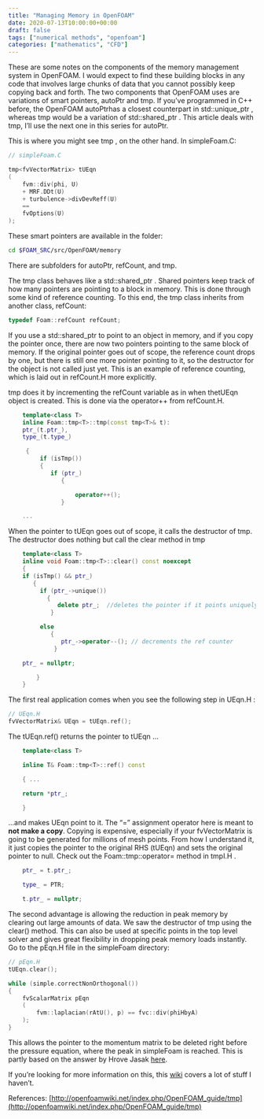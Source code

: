 ```yaml
---
title: "Managing Memory in OpenFOAM"
date: 2020-07-13T10:00:00+00:00
draft: false
tags: ["numerical methods", "openfoam"]
categories: ["mathematics", "CFD"]
---
```


These are some notes on the components of the memory management system in OpenFOAM. I would expect to find these building blocks in any code that involves large chunks of data that you cannot possibly keep copying back and forth. The two components that OpenFOAM uses are variations of smart pointers, autoPtr and tmp. If you’ve programmed in C++ before, the OpenFOAM autoPtrhas a closest counterpart in std::unique_ptr , whereas tmp would be a variation of std::shared_ptr . This article deals with tmp, I’ll use the next one in this series for autoPtr.

This is where you might see tmp , on the other hand. In simpleFoam.C:

```cpp
// simpleFoam.C

tmp<fvVectorMatrix> tUEqn
(
    fvm::div(phi, U)
    + MRF.DDt(U)
    + turbulence->divDevReff(U)
    ==
    fvOptions(U)
);
```

These smart pointers are available in the folder:
```bash
cd $FOAM_SRC/src/OpenFOAM/memory
```
There are subfolders for autoPtr, refCount, and tmp.

The tmp class behaves like a std::shared_ptr . Shared pointers keep track of how many pointers are pointing to a block in memory. This is done through some kind of reference counting. To this end, the tmp class inherits from another class, refCount:

```cpp
typedef Foam::refCount refCount;
```

If you use a std::shared_ptr to point to an object in memory, and if you copy the pointer once, there are now two pointers pointing to the same block of memory. If the original pointer goes out of scope, the reference count drops by one, but there is still one more pointer pointing to it, so the destructor for the object is not called just yet. This is an example of reference counting, which is laid out in refCount.H more explicitly.

tmp does it by incrementing the refCount variable as in when thetUEqn object is created. This is done via the operator++ from refCount.H.

```cpp
    template<class T>
    inline Foam::tmp<T>::tmp(const tmp<T>& t):
    ptr_(t.ptr_),
    type_(t.type_)

     {
         if (isTmp())
         {
            if (ptr_)
               {

                   operator++();
               }

    ...
```
When the pointer to tUEqn goes out of scope, it calls the destructor of tmp. The destructor does nothing but call the clear method in tmp

```cpp
    template<class T>
    inline void Foam::tmp<T>::clear() const noexcept
    {
    if (isTmp() && ptr_)
       {
         if (ptr_->unique())
           {
              delete ptr_;  //deletes the pointer if it points uniquely
            }

         else
            {
               ptr_->operator--(); // decrements the ref counter
             }

    ptr_ = nullptr;

        }
    }
```
The first real application comes when you see the following step in UEqn.H :

```cpp
// UEqn.H
fvVectorMatrix& UEqn = tUEqn.ref();
```

The tUEqn.ref() returns the pointer to tUEqn …
```cpp
    template<class T>

    inline T& Foam::tmp<T>::ref() const

    { ...

    return *ptr_; 

    }
```
…and makes UEqn point to it. The “=” assignment operator here is meant to **not make a copy**. Copying is expensive, especially if your fvVectorMatrix is going to be generated for millions of mesh points. From how I understand it, it just copies the pointer to the original RHS (tUEqn) and sets the original pointer to null. Check out the Foam::tmp<T>::operator= method in tmpI.H .

```cpp
    ptr_ = t.ptr_;

    type_ = PTR;

    t.ptr_ = nullptr;
```
The second advantage is allowing the reduction in peak memory by clearing out large amounts of data. We saw the destructor of tmp using the clear() method. This can also be used at specific points in the top level solver and gives great flexibility in dropping peak memory loads instantly. Go to the pEqn.H file in the simpleFoam directory:

```cpp
// pEqn.H
tUEqn.clear();
```

```cpp
while (simple.correctNonOrthogonal())
{
    fvScalarMatrix pEqn
    (
        fvm::laplacian(rAtU(), p) == fvc::div(phiHbyA)
    );
}
```

This allows the pointer to the momentum matrix to be deleted right before the pressure equation, where the peak in simpleFoam is reached. This is partly based on the answer by Hrove Jasak [here](https://www.cfd-online.com/Forums/openfoam-programming-development/71912-tmp-stands-true-macro-pain.html).

If you’re looking for more information on this, this [wiki](http://openfoamwiki.net/index.php/OpenFOAM_guide/tmp) covers a lot of stuff I haven’t.

References: [http://openfoamwiki.net/index.php/OpenFOAM_guide/tmp](http://openfoamwiki.net/index.php/OpenFOAM_guide/tmp)
